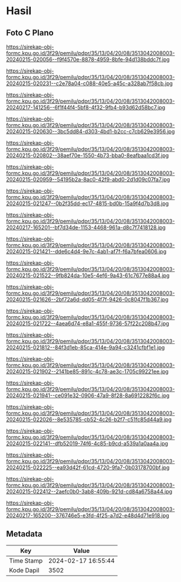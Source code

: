 # Hasil

## Foto C Plano

https://sirekap-obj-formc.kpu.go.id/3f29/pemilu/pdpr/35/13/04/20/08/3513042008003-20240215-020056--f9f4570e-8878-4959-8bfe-94d138bddc7f.jpg

https://sirekap-obj-formc.kpu.go.id/3f29/pemilu/pdpr/35/13/04/20/08/3513042008003-20240215-020231--c2e78a04-c088-40e5-a45c-a328ab7f58cb.jpg

https://sirekap-obj-formc.kpu.go.id/3f29/pemilu/pdpr/35/13/04/20/08/3513042008003-20240217-141256--6f1f44f4-5bf8-4f32-9fb4-b93d62d58bc7.jpg

https://sirekap-obj-formc.kpu.go.id/3f29/pemilu/pdpr/35/13/04/20/08/3513042008003-20240215-020630--3bc5dd84-d303-4bd1-b2cc-c7cb629e3956.jpg

https://sirekap-obj-formc.kpu.go.id/3f29/pemilu/pdpr/35/13/04/20/08/3513042008003-20240215-020802--38aef70e-1550-4b73-bba0-8eafbaa1cd3f.jpg

https://sirekap-obj-formc.kpu.go.id/3f29/pemilu/pdpr/35/13/04/20/08/3513042008003-20240215-020959--54195b2a-8ac0-42f9-abd0-2d1d09c07fa7.jpg

https://sirekap-obj-formc.kpu.go.id/3f29/pemilu/pdpr/35/13/04/20/08/3513042008003-20240215-021247--0b2f35dd-ec17-4815-bd0b-15a9f4d7b3d8.jpg

https://sirekap-obj-formc.kpu.go.id/3f29/pemilu/pdpr/35/13/04/20/08/3513042008003-20240217-165201--bf7d34de-1153-4468-961a-d8c7f7418128.jpg

https://sirekap-obj-formc.kpu.go.id/3f29/pemilu/pdpr/35/13/04/20/08/3513042008003-20240215-021421--dde6c4d4-9e7c-4ab1-af7f-f6a7bfea0606.jpg

https://sirekap-obj-formc.kpu.go.id/3f29/pemilu/pdpr/35/13/04/20/08/3513042008003-20240215-021522--9fb824da-10e5-4ef6-9a43-61c7677e88a4.jpg

https://sirekap-obj-formc.kpu.go.id/3f29/pemilu/pdpr/35/13/04/20/08/3513042008003-20240215-021626--2bf72a6d-dd05-4f7f-9426-0c8047f1b367.jpg

https://sirekap-obj-formc.kpu.go.id/3f29/pemilu/pdpr/35/13/04/20/08/3513042008003-20240215-021722--4aea6d74-e8a1-455f-9736-57f22c208b47.jpg

https://sirekap-obj-formc.kpu.go.id/3f29/pemilu/pdpr/35/13/04/20/08/3513042008003-20240215-021812--84f3d1eb-85ca-414e-9a94-c3241cfbf1e1.jpg

https://sirekap-obj-formc.kpu.go.id/3f29/pemilu/pdpr/35/13/04/20/08/3513042008003-20240215-021902--2141be85-891c-4c78-ae3c-1705c99221ee.jpg

https://sirekap-obj-formc.kpu.go.id/3f29/pemilu/pdpr/35/13/04/20/08/3513042008003-20240215-021941--ce091e32-0906-47a9-8f28-8a6912282f6c.jpg

https://sirekap-obj-formc.kpu.go.id/3f29/pemilu/pdpr/35/13/04/20/08/3513042008003-20240215-022026--8e535785-cb52-4c26-b2f7-c51fc85d44a9.jpg

https://sirekap-obj-formc.kpu.go.id/3f29/pemilu/pdpr/35/13/04/20/08/3513042008003-20240215-022141--dfb52019-74f6-4c85-b9cd-a539a1a0aa4a.jpg

https://sirekap-obj-formc.kpu.go.id/3f29/pemilu/pdpr/35/13/04/20/08/3513042008003-20240215-022225--ea93d42f-61cd-4720-9fa7-0b03178700bf.jpg

https://sirekap-obj-formc.kpu.go.id/3f29/pemilu/pdpr/35/13/04/20/08/3513042008003-20240215-022412--2aefc0b0-3ab8-409b-921d-cd84a6758a44.jpg

https://sirekap-obj-formc.kpu.go.id/3f29/pemilu/pdpr/35/13/04/20/08/3513042008003-20240217-165200--376746e5-e3fd-4f25-a7d2-e48d4d71e918.jpg


## Metadata

| Key        | Value               |
| ---------- | ------------------- |
| Time Stamp | 2024-02-17 16:55:44 |
| Kode Dapil | 3502                |



